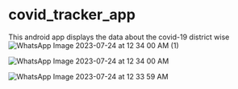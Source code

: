 # covid_tracker_app
This android app displays the data about the covid-19 district wise
![WhatsApp Image 2023-07-24 at 12 34 00 AM (1)](https://github.com/aniket777984/covid_tracker_app/assets/98917933/be34f2bd-d7bc-4fd9-9a6d-d89cfde17a3a)

![WhatsApp Image 2023-07-24 at 12 34 00 AM](https://github.com/aniket777984/covid_tracker_app/assets/98917933/f50050fc-6d8a-44c4-ba6e-af702b899fcf)

![WhatsApp Image 2023-07-24 at 12 33 59 AM](https://github.com/aniket777984/covid_tracker_app/assets/98917933/acd017c0-1137-4ed3-bfa6-dec497995a31)
